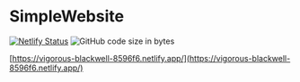 # SimpleWebsite

[![Netlify Status](https://api.netlify.com/api/v1/badges/534cb89b-bb2a-4866-a2a2-12fc248ca6fa/deploy-status)](https://app.netlify.com/sites/vigorous-blackwell-8596f6/deploys)
![GitHub code size in bytes](https://img.shields.io/github/languages/code-size/przemo199/SimpleWebsite)

[https://vigorous-blackwell-8596f6.netlify.app/](https://vigorous-blackwell-8596f6.netlify.app/)
